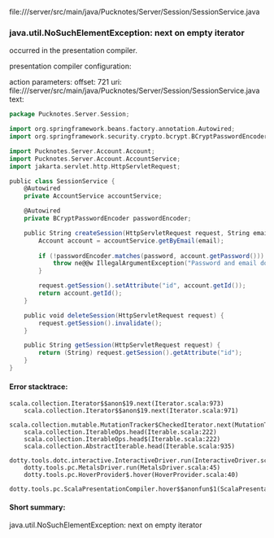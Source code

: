 file://<WORKSPACE>/server/src/main/java/Pucknotes/Server/Session/SessionService.java
### java.util.NoSuchElementException: next on empty iterator

occurred in the presentation compiler.

presentation compiler configuration:


action parameters:
offset: 721
uri: file://<WORKSPACE>/server/src/main/java/Pucknotes/Server/Session/SessionService.java
text:
```scala
package Pucknotes.Server.Session;

import org.springframework.beans.factory.annotation.Autowired;
import org.springframework.security.crypto.bcrypt.BCryptPasswordEncoder;

import Pucknotes.Server.Account.Account;
import Pucknotes.Server.Account.AccountService;
import jakarta.servlet.http.HttpServletRequest;

public class SessionService {
    @Autowired
    private AccountService accountService;

    @Autowired
    private BCryptPasswordEncoder passwordEncoder;

    public String createSession(HttpServletRequest request, String email, String password) {
        Account account = accountService.getByEmail(email);
        
        if (!passwordEncoder.matches(password, account.getPassword())) {
            throw ne@@w IllegalArgumentException("Password and email do not match.");
        }

        request.getSession().setAttribute("id", account.getId());
        return account.getId();
    }

    public void deleteSession(HttpServletRequest request) {
        request.getSession().invalidate();
    }

    public String getSession(HttpServletRequest request) {
        return (String) request.getSession().getAttribute("id");
    }
}

```



#### Error stacktrace:

```
scala.collection.Iterator$$anon$19.next(Iterator.scala:973)
	scala.collection.Iterator$$anon$19.next(Iterator.scala:971)
	scala.collection.mutable.MutationTracker$CheckedIterator.next(MutationTracker.scala:76)
	scala.collection.IterableOps.head(Iterable.scala:222)
	scala.collection.IterableOps.head$(Iterable.scala:222)
	scala.collection.AbstractIterable.head(Iterable.scala:935)
	dotty.tools.dotc.interactive.InteractiveDriver.run(InteractiveDriver.scala:164)
	dotty.tools.pc.MetalsDriver.run(MetalsDriver.scala:45)
	dotty.tools.pc.HoverProvider$.hover(HoverProvider.scala:40)
	dotty.tools.pc.ScalaPresentationCompiler.hover$$anonfun$1(ScalaPresentationCompiler.scala:376)
```
#### Short summary: 

java.util.NoSuchElementException: next on empty iterator